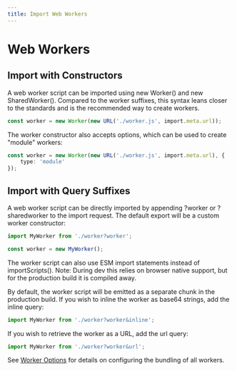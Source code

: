```yaml
---
title: Import Web Workers
---
```


# Web Workers

## Import with Constructors

A web worker script can be imported using new Worker() and new SharedWorker(). Compared to the worker suffixes, this syntax leans closer to the standards and is the recommended way to create workers.

```ts
const worker = new Worker(new URL('./worker.js', import.meta.url));
```

The worker constructor also accepts options, which can be used to create "module" workers:

```ts
const worker = new Worker(new URL('./worker.js', import.meta.url), {
	type: 'module'
});
```

## Import with Query Suffixes

A web worker script can be directly imported by appending ?worker or ?sharedworker to the import request. The default export will be a custom worker constructor:

```js
import MyWorker from './worker?worker';

const worker = new MyWorker();
```

The worker script can also use ESM import statements instead of importScripts(). Note: During dev this relies on browser native support, but for the production build it is compiled away.

By default, the worker script will be emitted as a separate chunk in the production build. If you wish to inline the worker as base64 strings, add the inline query:

```js
import MyWorker from './worker?worker&inline';
```

If you wish to retrieve the worker as a URL, add the url query:

```js
import MyWorker from './worker?worker&url';
```

See [Worker Options](https://vitejs.dev/config/worker-options.html) for details on configuring the bundling of all workers.
